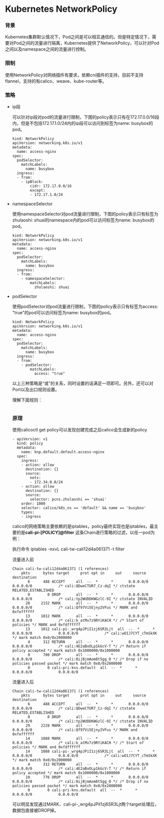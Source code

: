 # Kubernetes NetworkPolicy 

### 背景

Kubernetes集群默认情况下，Pod之间是可以相互通信的。但是特定情况下，需要对Pod之间的流量进行隔离，Kubernetes提供了NetworkPolicy，可以针对Pod之间以及namespace之间的流量进行控制。

### 限制

使用NetworkPolicy对网络插件有要求，依赖cni插件的支持，目前不支持flannel，支持的有calico、weave、kube-router等。

### 策略

- ip段

  可以针对ip段对pod的流量进行限制，下图的policy表示只有在172.17.0.0/16段内，但是不包括172.17.1.0/24内的ip段可以访问到标签为name: busybox的pod。

  ```
  kind: NetworkPolicy
  apiVersion: networking.k8s.io/v1
  metadata:
    name: access-nginx
  spec:
    podSelector:
      matchLabels:
        name: busybox
    ingress:
    - from:
      - ipBlock:
          cidr: 172.17.0.0/16
          except:
          - 172.17.1.0/24
  ```

- namespaceSelector

  使用namespaceSelector对pod流量进行限制，下图的policy表示只有标签为zhulaoshi: shuai的namespace内的pod可以访问标签为name: busybox的pod。

  ```
  kind: NetworkPolicy
  apiVersion: networking.k8s.io/v1
  metadata:
    name: access-nginx
  spec:
    podSelector:
      matchLabels:
        name: busybox
    ingress:
    - from:
      - namespaceSelector:
          matchLabels:
            zhulaoshi: shuai
  ```

- podSelector

  使用podSelector对pod流量进行限制，下图的policy表示只有标签为access: "true"的pod可以访问标签为name: busybox的pod。

  ```
  kind: NetworkPolicy
  apiVersion: networking.k8s.io/v1
  metadata:
    name: access-nginx
  spec:
    podSelector:
      matchLabels:
        name: busybox
    ingress:
    - from:
      - podSelector:
          matchLabels:
            access: "true"
  ```

  以上三种策略是“或”的关系，同时设置的话满足一项即可。另外，还可以对Port以及出口规则设置。

  理解下面规则：

  ```
  
  ```

  ### 原理

  使用calicoctl get policy可以发现创建完成之后calico会生成新的policy

  ```
  - apiVersion: v1
    kind: policy
    metadata:
      name: knp.default.default.access-nginx
    spec:
      ingress:
      - action: allow
        destination: {}
        source:
          nets:
          - 172.34.0.0/24
      - action: allow
        destination: {}
        source:
          selector: pcns.zhulaoshi == 'shuai'
      order: 1000
      selector: calico/k8s_ns == 'default' && name == 'busybox'
      types:
      - ingress
  ```

  calico的网络策略主要依赖的是iptables，policy最终实现也是iptables，最主要的是**cali-pi-[POLICY]@filter** 这条Chain进行策略的过滤，以任一pod为例：

  执行命令  iptables -nxvL cali-tw-cali12d4a061371 -t filter

  流量进入前

  ```
  Chain cali-tw-cali12d4a061371 (1 references)
      pkts      bytes target     prot opt in     out     source               destination         
         6      488 ACCEPT     all  --  *      *       0.0.0.0/0            0.0.0.0/0            /* cali:QDweCTUR7_Cz-dqI */ ctstate RELATED,ESTABLISHED
         0        0 DROP       all  --  *      *       0.0.0.0/0            0.0.0.0/0            /* cali:tp2WUDDKWGzlC-9I */ ctstate INVALID
        28     2152 MARK       all  --  *      *       0.0.0.0/0            0.0.0.0/0            /* cali:Qf97Vi5Ejny2VFus */ MARK and 0xfeffffff
        13     1012 MARK       all  --  *      *       0.0.0.0/0            0.0.0.0/0            /* cali:k_atMv7z9RYiKACH */ /* Start of policies */ MARK and 0xfdffffff
        13     1012 cali-pi-_wrg4pJPiI1zj6SR3Ljt  all  --  *      *       0.0.0.0/0            0.0.0.0/0            /* cali:wO1J7CYT_cTmSkXK */ mark match 0x0/0x2000000
         4      312 RETURN     all  --  *      *       0.0.0.0/0            0.0.0.0/0            /* cali:4E2aBxOLp1kGcV-T */ /* Return if policy accepted */ mark match 0x1000000/0x1000000
         9      700 DROP       all  --  *      *       0.0.0.0/0            0.0.0.0/0            /* cali:8ijBjmAom8t5gg_O */ /* Drop if no policies passed packet */ mark match 0x0/0x2000000
         0        0 cali-pri-kns.default  all  --  *      *       0.0.0.0/0            0.0.0.0/0  
  ```

   流量进入后

  ```
  Chain cali-tw-cali12d4a061371 (1 references)
      pkts      bytes target     prot opt in     out     source               destination         
         6      488 ACCEPT     all  --  *      *       0.0.0.0/0            0.0.0.0/0            /* cali:QDweCTUR7_Cz-dqI */ ctstate RELATED,ESTABLISHED
         0        0 DROP       all  --  *      *       0.0.0.0/0            0.0.0.0/0            /* cali:tp2WUDDKWGzlC-9I */ ctstate INVALID
        29     2228 MARK       all  --  *      *       0.0.0.0/0            0.0.0.0/0            /* cali:Qf97Vi5Ejny2VFus */ MARK and 0xfeffffff
        14     1088 MARK       all  --  *      *       0.0.0.0/0            0.0.0.0/0            /* cali:k_atMv7z9RYiKACH */ /* Start of policies */ MARK and 0xfdffffff
        14     1088 cali-pi-_wrg4pJPiI1zj6SR3Ljt  all  --  *      *       0.0.0.0/0            0.0.0.0/0            /* cali:wO1J7CYT_cTmSkXK */ mark match 0x0/0x2000000
         4      312 RETURN     all  --  *      *       0.0.0.0/0            0.0.0.0/0            /* cali:4E2aBxOLp1kGcV-T */ /* Return if policy accepted */ mark match 0x1000000/0x1000000
        10      776 DROP       all  --  *      *       0.0.0.0/0            0.0.0.0/0            /* cali:8ijBjmAom8t5gg_O */ /* Drop if no policies passed packet */ mark match 0x0/0x2000000
         0        0 cali-pri-kns.default  all  --  *      *       0.0.0.0/0            0.0.0.0/0
  ```

  可以明显发现通过MARK、cali-pi-_wrg4pJPiI1zj6SR3Ljt两个target处理后，数据包直接被DROP掉。
